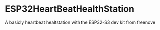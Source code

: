 # ESP32HeartBeatHealthStation
A basicly heartbeat healtstation with the ESP32-S3 dev kit from freenove
